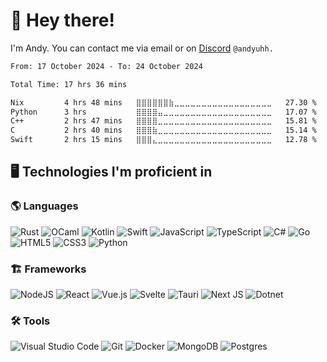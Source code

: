 # 👋 **Hey there!**

I'm Andy.
You can contact me via email or on [Discord](https://discord.com/users/277822562116042753) `@andyuhh.`

<!--START_SECTION:waka-->

```txt
From: 17 October 2024 - To: 24 October 2024

Total Time: 17 hrs 36 mins

Nix         4 hrs 48 mins   ⣿⣿⣿⣿⣿⣿⣷⣀⣀⣀⣀⣀⣀⣀⣀⣀⣀⣀⣀⣀⣀⣀⣀⣀⣀   27.30 %
Python      3 hrs           ⣿⣿⣿⣿⣤⣀⣀⣀⣀⣀⣀⣀⣀⣀⣀⣀⣀⣀⣀⣀⣀⣀⣀⣀⣀   17.07 %
C++         2 hrs 47 mins   ⣿⣿⣿⣿⣀⣀⣀⣀⣀⣀⣀⣀⣀⣀⣀⣀⣀⣀⣀⣀⣀⣀⣀⣀⣀   15.81 %
C           2 hrs 40 mins   ⣿⣿⣿⣷⣀⣀⣀⣀⣀⣀⣀⣀⣀⣀⣀⣀⣀⣀⣀⣀⣀⣀⣀⣀⣀   15.14 %
Swift       2 hrs 15 mins   ⣿⣿⣿⣄⣀⣀⣀⣀⣀⣀⣀⣀⣀⣀⣀⣀⣀⣀⣀⣀⣀⣀⣀⣀⣀   12.78 %
```

<!--END_SECTION:waka-->

## 🖥️ **Technologies I'm proficient in**
### 🌎 **Languages**
![Rust](https://img.shields.io/badge/rust-black.svg?style=for-the-badge&logo=rust&logoColor=white)
![OCaml](https://img.shields.io/badge/ocaml-black.svg?style=for-the-badge&logo=ocaml&logoColor=orange)
![Kotlin](https://img.shields.io/badge/kotlin-black.svg?style=for-the-badge&logo=kotlin&logoColor=magenta)
![Swift](https://img.shields.io/badge/swift-black.svg?style=for-the-badge&logo=swift&logoColor=orange)
![JavaScript](https://img.shields.io/badge/javascript-black?style=for-the-badge&logo=javascript&logoColor=%23F7DF1E)
![TypeScript](https://img.shields.io/badge/typescript-black.svg?style=for-the-badge&logo=typescript&logoColor=%23007ACC)
![C#](https://img.shields.io/badge/csharp-black.svg?style=for-the-badge&logo=csharp&logoColor=%23f5c9f4)
![Go](https://img.shields.io/badge/go-black.svg?style=for-the-badge&logo=go&logoColor=%2300ADD8)
![HTML5](https://img.shields.io/badge/html5-black.svg?style=for-the-badge&logo=html5&logoColor=%23E34F26)
![CSS3](https://img.shields.io/badge/css3-black.svg?style=for-the-badge&logo=css3&logoColor=%231572B6)
![Python](https://img.shields.io/badge/python-black?style=for-the-badge&logo=python&logoColor=3670A0)

### 🏗️ **Frameworks**
![NodeJS](https://img.shields.io/badge/node.js-black?style=for-the-badge&logo=node.js&logoColor=6DA55F)
![React](https://img.shields.io/badge/react-black.svg?style=for-the-badge&logo=react&logoColor=%2361DAFB)
![Vue.js](https://img.shields.io/badge/vuejs-black.svg?style=for-the-badge&logo=vuedotjs&logoColor=%234FC08D)
![Svelte](https://img.shields.io/badge/svelte-black.svg?style=for-the-badge&logo=svelte&logoColor=%23f1413d)
![Tauri](https://img.shields.io/badge/tauri-black.svg?style=for-the-badge&logo=tauri&logoColor=%2324C8DB)
![Next JS](https://img.shields.io/badge/Next-black?style=for-the-badge&logo=next.js&logoColor=white)
![Dotnet](https://img.shields.io/badge/dotnet-black?style=for-the-badge&logo=dotnet&logoColor=%23f5c9f4)

### 🛠️ **Tools**
![Visual Studio Code](https://img.shields.io/badge/Visual%20Studio%20Code-black.svg?style=for-the-badge&logo=visual-studio-code&logoColor=0078d7)
![Git](https://img.shields.io/badge/git-black.svg?style=for-the-badge&logo=git&logoColor=%23F05033)
![Docker](https://img.shields.io/badge/docker-black.svg?style=for-the-badge&logo=docker&logoColor=%230db7ed)
![MongoDB](https://img.shields.io/badge/MongoDB-black.svg?style=for-the-badge&logo=mongodb&logoColor=%234ea94b)
![Postgres](https://img.shields.io/badge/postgres-black.svg?style=for-the-badge&logo=postgresql&logoColor=%230078d7)
